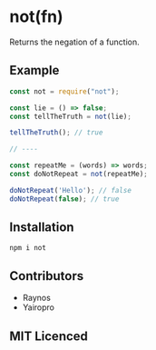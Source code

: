 # not(fn)

Returns the negation of a function.

## Example

```javascript
const not = require("not");

const lie = () => false;
const tellTheTruth = not(lie);

tellTheTruth(); // true

// ----

const repeatMe = (words) => words;
const doNotRepeat = not(repeatMe);

doNotRepeat('Hello'); // false
doNotRepeat(false); // true
```

## Installation

`npm i not`

## Contributors

 - Raynos
 - Yairopro

## MIT Licenced

